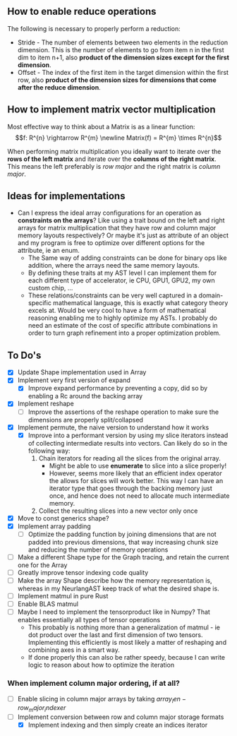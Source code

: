 ## How to enable reduce operations
The following is necessary to properly perform a reduction:
- Stride - The number of elements between two elements in the reduction dimension. This is the number of elements to go from item n in the first dim to item n+1, also **product of the dimension sizes except for the first dimension**.
- Offset - The index of the first item in the target dimension within the first row, also **product of the dimension sizes for dimensions that come after the reduce dimension**.

## How to implement matrix vector multiplication
Most effective way to think about a Matrix is as a linear function:
    $$f: R^{n} \rightarrow R^{m} \newline Matrix(f) = R^{m} \times R^{n}$$
    
When performing matrix multiplication you ideally want to iterate over the **rows of the left matrix** and iterate over the **columns of the right matrix**. This means the left preferably is *row major* and the right matrix is *column major*.

## Ideas for implementations
- Can I express the ideal array configurations for an operation as **constraints on the arrays**? Like using a trait bound on the left and right arrays for matrix multiplication that they have row and column major memory layouts respectively? Or maybe it's just as attribute of an object and my program is free to optimize over different options for the attribute, ie an enum. 
    - The Same way of adding constraints can be done for binary ops like addition, where the arrays need the same memory layouts.
    - By defining these traits at my AST level I can implement them for each different type of accelerator, ie CPU, GPU1, GPU2, my own custom chip, ...
    - These relations/constraints can be very well captured in a domain-specific mathematical language, this is exactly what category theory excels at. Would be very cool to have a form of mathematical reasoning enabling me to highly optimize my ASTs. I probably do need an estimate of the cost of specific attribute combinations in order to turn graph refinement into a proper optimization problem.

## To Do's
- [x] Update Shape implementation used in Array
- [x] Implement very first version of expand
    - [x] Improve expand performance by preventing a copy, did so by enabling a Rc around the backing array
- [x] Implement reshape
    - [ ] Improve the assertions of the reshape operation to make sure the dimensions are properly split/collapsed
- [x] Implement permute, the naive version to understand how it works
    - [x] Improve into a performant version by using my slice iterators instead of collecting intermediate results into vectors. Can likely do so in the following way:
        1. Chain iterators for reading all the slices from the original array.
            - Might be able to use __enumerate__ to slice into a slice properly!
            - However, seems more likely that an efficient index operator the allows for slices will work better. This way I can have an iterator type that goes through the backing memory just once, and hence does not need to allocate much intermediate memory.
        2. Collect the resulting slices into a new vector only once
- [x] Move to const generics shape?
- [x] Implement array padding
    - [ ] Optimize the padding function by joining dimensions that are not padded into previous dimensions, that way increasing chunk size and reducing the number of memory operations
- [ ] Make a different Shape type for the Graph tracing, and retain the current one for the Array
- [ ] Greatly improve tensor indexing code quality
- [ ] Make the array Shape describe how the memory representation is, whereas in my NeurlangAST keep track of what the desired shape is.
- [ ] Implement matmul in pure Rust
- [ ] Enable BLAS matmul
- [ ] Maybe I need to implement the tensorproduct like in Numpy? That enables essentially all types of tensor operations
    - This probably is nothing more than a generalization of matmul - ie dot product over the last and first dimension of two tensors. Implementing this efficiently is most likely a matter of reshaping and combining axes in a smart way.
    - If done properly this can also be rather speedy, because I can write logic to reason about how to optimize the iteration

### When implement column major ordering, if at all?
- [ ] Enable slicing in column major arrays by taking $array_len - row_major_indexer$
- [ ] Implement conversion between row and column major storage formats
    - [x] Implement indexing and then simply create an indices iterator
